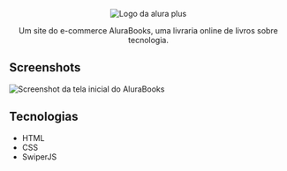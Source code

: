 <p align="center"> <img src="https://github.com/MonicaHillman/alurabooks/blob/aula05/img/Logo.svg" alt="Logo da alura plus"> </p>
<p align="center">Um site do e-commerce AluraBooks, uma livraria online de livros sobre tecnologia.</p>

## Screenshots
![Screenshot da tela inicial do AluraBooks](https://imgur.com/6GsjQvJ.png)

## Tecnologias
* HTML
* CSS
* SwiperJS
